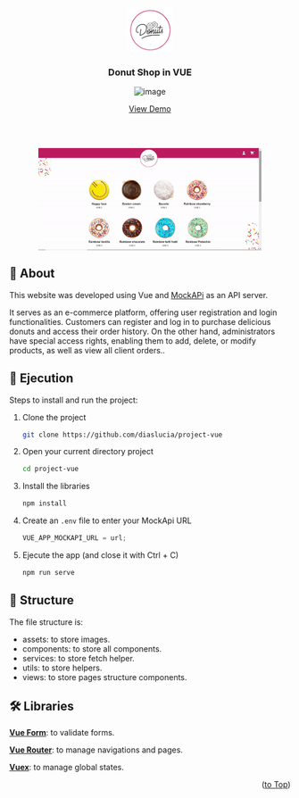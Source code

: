 <a id="readme-top"></a>
<br />

<div align="center">
  <a href="https://github.com/othneildrew/Best-README-Template">
    <img src="src/assets/logo.png" alt="Logo" width="80" height="80">
  </a>
  <h3 align="center">Donut Shop in VUE</h3>

  <div >
  
  ![image](https://img.shields.io/badge/Vue%20js-35495E?style=for-the-badge&logo=vuedotjs&logoColor=4FC08D)

<a href="https://project-jmnhkxgaq-diaslucia.vercel.app/">View Demo</a>

  </div>
  
   <br/>
     <br/>
</div>

<p align="center">
  <img src="src/assets/gif.gif" width="400" align=center />
</p>

## 🔎 About

This website was developed using Vue and [MockAPi](https://mockapi.io/) as an API server.

It serves as an e-commerce platform, offering user registration and login functionalities. Customers can register and log in to purchase delicious donuts and access their order history. On the other hand, administrators have special access rights, enabling them to add, delete, or modify products, as well as view all client orders..

## 🚀 Ejecution

Steps to install and run the project:

1. Clone the project
   ```sh
   git clone https://github.com/diaslucia/project-vue
   ```
2. Open your current directory project
   ```sh
   cd project-vue
   ```
3. Install the libraries
   ```sh
   npm install
   ```
4. Create an `.env` file to enter your MockApi URL
   ```js
   VUE_APP_MOCKAPI_URL = url;
   ```
5. Ejecute the app (and close it with Ctrl + C)

   ```sh
   npm run serve
   ```

## 📂 Structure

The file structure is:

- assets: to store images.
- components: to store all components.
- services: to store fetch helper.
- utils: to store helpers.
- views: to store pages structure components.

## 🛠 Libraries

**[Vue Form](https://vueform.com/)**: to validate forms.

**[Vue Router](https://router.vuejs.org/)**: to manage navigations and pages.

**[Vuex](https://vuex.vuejs.org/)**: to manage global states.

<p align="right">(<a href="#readme-top">to Top</a>)</p>
